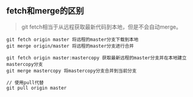 ## fetch和merge的区别
> git fetch相当于从远程获取最新代码到本地，但是不会自动merge。

```
git fetch origin master 将远程的master分支下载到本地
git merge origin/master 将远程的master分支进行合并

git fetch origin master:mastercopy 获取最新远程的master分支并在本地建立mastercopy分支
git merge mastercopy 将mastercopy分支合并到当前分支

// 使用pull代替
git pull origin master
```